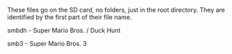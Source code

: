 These files go on the SD card, no folders, just in the root directory. They are identified by the first part of their file name.

smbdh - Super Mario Bros. / Duck Hunt

smb3 - Super Mario Bros. 3
